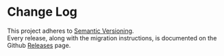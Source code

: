 # Change Log

This project adheres to [Semantic Versioning](http://semver.org/).  
Every release, along with the migration instructions, is documented on the Github [Releases](https://github.com/jaystack/repatch/releases) page.
